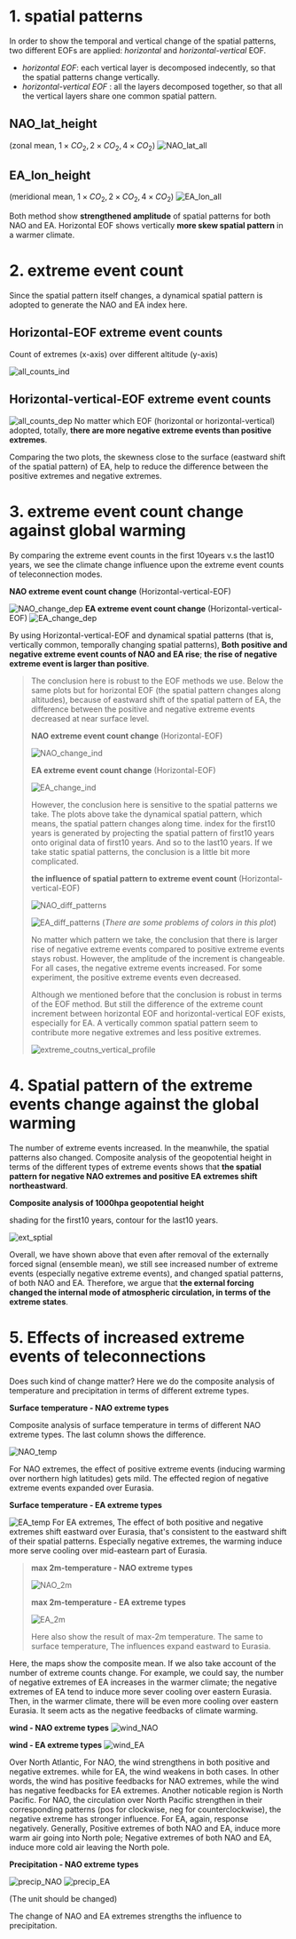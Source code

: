 
# 1. spatial patterns

In order to show the temporal and vertical change of the spatial patterns, two different EOFs are applied: *horizontal* and *horizontal-vertical* EOF. 

- *horizontal EOF*: each vertical layer is decomposed indecently, so that the spatial patterns change vertically.
- *horizontal-vertical EOF* : all the layers decomposed together, so that all the vertical layers share one common spatial pattern. 


## NAO_lat_height 
(zonal mean, $1 \times CO_2, 2 \times CO_2, 4 \times CO_2$)
![NAO_lat_all](plots/wrap_up_aftervoc/NAO_lat_all.png)

## EA_lon_height
(meridional mean, $1 \times CO_2, 2 \times CO_2, 4 \times CO_2$)
![EA_lon_all](plots/wrap_up_aftervoc/EA_lon_all.png)

Both method show **strengthened amplitude** of spatial patterns for both NAO and EA. Horizontal EOF shows vertically **more skew spatial pattern** in a warmer climate. 


# 2. extreme event count
Since the spatial pattern itself changes, a dynamical spatial pattern is adopted to generate the NAO and EA index here. 

## Horizontal-EOF extreme event counts

Count of extremes (x-axis) over different altitude (y-axis)

![all_counts_ind](plots/wrap_up_aftervoc/all_changingPattern_extreme_counts_ind.png)
## Horizontal-vertical-EOF extreme event counts
![all_counts_dep](plots/wrap_up_aftervoc/all_changingPattern_extreme_counts_dep.png)
No matter which EOF (horizontal or horizontal-vertical) adopted, totally, **there are more negative extreme events than positive extremes**. 

Comparing the two plots, the skewness close to the surface (eastward shift of the spatial pattern) of EA, help to reduce the difference between the positive extremes and negative extremes. 

# 3. extreme event count change against global warming

By comparing the extreme event counts in the first 10years v.s the last10 years, we see the climate change influence upon the extreme event counts of teleconnection modes. 

**NAO extreme event count change** 
(Horizontal-vertical-EOF)

![NAO_change_dep](plots/wrap_up_aftervoc/NAO_change_dep.png)
**EA extreme event count change** 
(Horizontal-vertical-EOF)
![EA_change_dep](plots/wrap_up_aftervoc/EA_change_dep.png)

By using Horizontal-vertical-EOF and dynamical spatial patterns (that is, vertically common, temporally changing spatial patterns), **Both positive and negative extreme event counts of NAO and EA rise**; **the rise of negative extreme event is larger than positive**. 

> The conclusion here is robust to the EOF methods we use. Below the same plots but for horizontal EOF (the spatial pattern changes along altitudes), because of eastward shift of the spatial pattern of EA, the difference between the positive and negative extreme events decreased at near surface level.
>
> **NAO extreme event count change** 
(Horizontal-EOF)
>
>![NAO_change_ind](plots/wrap_up_aftervoc/NAO_change_ind.png)
>
> **EA extreme event count change** 
(Horizontal-EOF)
>
>![EA_change_ind](plots/wrap_up_aftervoc/EA_change_ind.png)
>
> However, the conclusion here is sensitive to the spatial patterns we take. The plots above take the dynamical spatial pattern, which means, the spatial pattern changes along time. index for the first10 years is generated by projecting the spatial pattern of first10 years onto original data of first10 years. And so to the last10 years. If we take static spatial patterns, the conclusion is a little bit more complicated. 
>
> **the influence of spatial pattern to extreme event count** (Horizontal-vertical-EOF)
>
>![NAO_diff_patterns](plots/wrap_up_aftervoc/NAO_diff_patterns.png)
>
>![EA_diff_patterns](plots/wrap_up_aftervoc/EA_diff_patterns.png)
> (*There are some problems of colors in this plot*)
>
> No matter which pattern we take, the conclusion that there is larger rise of negative extreme events compared to positive extreme events stays robust. However, the amplitude of the increment is changeable. For all cases, the negative extreme events increased. For some experiment, the positive extreme events even decreased. 
>
> Although we mentioned before that the conclusion is robust in terms of the EOF method. But still the difference of the extreme count increment between horizontal EOF and horizontal-vertical EOF exists, especially for EA. A vertically common spatial pattern seem to contribute more negative extremes and less positive extremes. 
>
>![extreme_coutns_vertical_profile](plots/wrap_up_aftervoc/extreme_counts_vertical_profile.png)


# 4. Spatial pattern of the extreme events change against the global warming

The number of extreme events increased. In the meanwhile, the spatial patterns also changed. Composite analysis of the geopotential height in terms of the different types of extreme events shows that **the spatial pattern for negative NAO extremes and positive EA extremes shift northeastward**. 

**Composite analysis of 1000hpa geopotential height** 

shading for the first10 years, contour for the last10 years. 

![ext_sptial](plots/wrap_up_aftervoc/ext_spatial.png)

Overall, we have shown above that even after removal of the externally forced signal (ensemble mean), we still see increased number of extreme events (especially negative extreme events), and changed spatial patterns, of both NAO and EA. Therefore, we argue that **the external forcing changed the internal mode of atmospheric circulation, in terms of the extreme states**. 

# 5. Effects of increased extreme events of teleconnections

Does such kind of change matter? Here we do the composite analysis of temperature and precipitation in terms of different extreme types.

**Surface temperature - NAO extreme types**

Composite analysis of surface temperature in terms of different NAO extreme types. The last column shows the difference. 

![NAO_temp](plots/wrap_up_aftervoc/NAO_temp.png)

For NAO extremes, the effect of positive extreme events (inducing warming over northern high latitudes) gets mild. The effected region of negative extreme events expanded over Eurasia.

**Surface temperature - EA extreme types**

![EA_temp](plots/wrap_up_aftervoc/EA_TEMP.png)
For EA extremes, The effect of both positive and negative extremes shift eastward over Eurasia, that's consistent to the eastward shift of their spatial patterns. Especially negative extremes, the warming induce more serve cooling over mid-eastearn part of Eurasia.

> **max 2m-temperature - NAO extreme types**
>
> ![NAO_2m](plots/wrap_up_aftervoc/NAO_2m.png)
>
> **max 2m-temperature - EA extreme types**
>
> ![EA_2m](plots/wrap_up_aftervoc/EA_2m.png)
>
> Here also show the result of max-2m temperature. The same to surface temperature, The influences expand eastward to Eurasia. 

Here, the maps show the composite mean. If we also take account of the number of extreme counts change. For example, we could say, the number of negative extremes of EA increases in the warmer climate; the negative extremes of EA tend to induce more sever cooling over eastern Eurasia. Then, in the warmer climate, there will be even more cooling over eastern Eurasia. It seem acts as the negative feedbacks of climate warming.

**wind - NAO extreme types**
![wind_NAO](plots/wrap_up_aftervoc/NAO_wind_composite.png)

**wind - EA extreme types**
![wind_EA](plots/wrap_up_aftervoc/EA_wind_composite.png)

Over North Atlantic, For NAO, the wind strengthens in both positive and negative extremes. while for EA, the wind weakens in both cases. In other words, the wind has positive feedbacks for NAO extremes, while the wind has negative feedbacks for EA extremes. 
Another noticable region is North Pacific. For NAO, the circulation over North Pacific strengthen in their corresponding patterns (pos for clockwise, neg for counterclockwise), the negative extreme has stronger influence. For EA, again, response negatively. 
Generally, Positive extremes of both NAO and EA, induce more warm air going into North pole; Negative extremes of both NAO and EA, induce more cold air leaving the North pole. 

**Precipitation - NAO extreme types**

![precip_NAO](plots/wrap_up_aftervoc/precp_NAO.png)
![precip_EA](plots/wrap_up_aftervoc/precip_EA.png)

(The unit should be changed)

The change of NAO and EA extremes strengths the influence to precipitation. 

